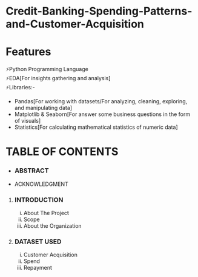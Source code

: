 # Credit-Banking-Spending-Patterns-and-Customer-Acquisition

# Features
⚡Python Programming Language<br>
⚡EDA[For insights gathering and analysis]<br>
⚡Libraries:- 
    <ul>
           <li>Pandas[For working with datasets/For analyzing, cleaning, exploring, and manipulating data]</li>
           <li>Matplotlib & Seaborn[For answer some business questions in the form of visuals]</li>
           <li>Statistics[For calculating  mathematical statistics of numeric data]</li>
    </ul> 
# TABLE OF CONTENTS
<ul>
    <li><h3>ABSTRACT</h3></li>
    <li>ACKNOWLEDGMENT</li>
</ul>
<ol><li><h3>INTRODUCTION</h3></li>
    <ol type="i">
      <li>About The Project</li>
      <li>Scope</li>
      <li>About the Organization</li>
    </ol>
    <li><h3>DATASET USED</h3></li>
    <ol type="i">
      <li>Customer Acquisition</li>
      <li>Spend</li>
      <li>Repayment</li>
    </ol>
</ol>

             


